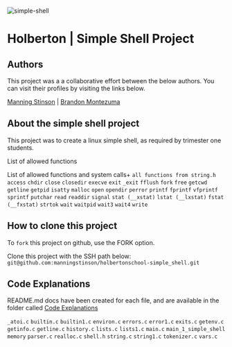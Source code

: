 ![simple-shell](https://github.com/manningstinson/holbertonschool-simple_shell/assets/104523090/63ec4f1c-4ffb-46a2-8622-bad7774100b7)

# Holberton | Simple Shell Project
## Authors
This project was a a collaborative effort between the below authors. You can visit their profiles by visiting the links below.

[Manning Stinson](https://github.com/manningstinson) | 
[Brandon Montezuma](https://github.com/bmontezuma)

## About the simple shell project
This project was to create a linux simple shell, as required by trimester one students.

List of allowed functions

List of allowed functions and system calls+
`all functions from string.h`
`access` 
`chdir` 
`close`
`closedir` 
`execve`
`exit` 
`_exit`
`fflush`
`fork`
`free`
`getcwd`
`getline`
`getpid`
`isatty`
`malloc`
`open`
`opendir`
`perror`
`printf`
`fprintf`
`vfprintf`
`sprintf`
`putchar`
`read`
`readdir`
`signal`
`stat (__xstat)`
`lstat (__lxstat)` 
`fstat (__fxstat)`
`strtok`
`wait`
`waitpid`
`wait3` 
`wait4`
`write`

## How to clone this project
To `fork` this project on github, use the FORK option.

Clone this project with the SSH path below:
`git@github.com:manningstinson/holbertonschool-simple_shell.git`

## Code Explanations
README.md docs have been created for each file, and are available in the folder called 
[Code Explanations](https://github.com/manningstinson/holbertonschool-simple_shell/tree/main/code-explanations)

`_atoi.c`
`builtin.c`
`builtin1.c`
`environ.c`
`errors.c`
`error1.c`
`exits.c`
`getenv.c`
`getinfo.c`
`getline.c`
`history.c`
`lists.c`
`lists1.c`
`main.c`
`main_1_simple_shell`
`memory`
`parser.c`
`realloc.c`
`shell.h`
`string.c`
`string1.c`
`tokenizer.c`
`vars.c`



